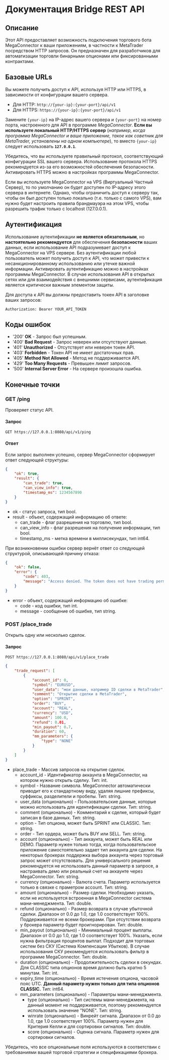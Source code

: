 # Документация Bridge REST API

## Описание
Этот API предоставляет возможность подключения торгового бота MegaConnector к ваши приложениям, в частности к MetaTrader посредством HTTP запросов. Он предназначен для разработчиков для автоматизации торговли бинарными опционами или фиксированными контрактами.

## Базовые URLs
Вы можете получить доступ к API, используя HTTP или HTTPS, в зависимости от конфигурации вашего сервера. 

* Для HTTP:  `http://{your-ip}:{your-port}/api/v1`
* Для HTTPS: `https://{your-ip}:{your-port}/api/v1`

Замените `{your-ip}` на IP-адрес вашего сервера и `{your-port}` на номер порта, настроенного для API в программе *MegaConnector*. **Если вы используете локальный HTTP/HTTPS сервер** (*например, когда программа MegaConnector и ваше приложение, такое как советник для MetaTrader, установлены на одном компьютере*), то вместо `{your-ip}` следует использовать **`127.0.0.1`**.

Убедитесь, что вы используете правильный протокол, соответствующий конфигурации SSL вашего сервера. Использование протокола HTTPS рекомендуется из-за его возможностей обеспечения безопасности. Активировать HTTPS можно в настройках программы MegaConnector.

Если вы используете MegaConnector на VPS (Виртуальный Частный Сервер), то по умолчанию он будет доступен по IP-адресу этого сервера в интернете. Однако, чтобы ограничить доступ к серверу так, чтобы он был доступен только локально (т.е. только с самого VPS), вам нужно будет настроить правила брандмауэра на этом VPS, чтобы разрешить трафик только с localhost (127.0.0.1).

## Аутентификация
Использование аутентификации **не является обязательным**, но **настоятельно рекомендуется** для обеспечения **безопасности** ваших данных, если использование API подразумевает доступ к MegaConnector на VPS сервере. Без аутентификации любой пользователь может получить доступ к API, что может привести к несанкционированному использованию или утечке важной информации. Активировать аутентификацию можно в настройках программы MegaConnector. В случае использования API в открытых сетях или для взаимодействия с внешними сервисами, аутентификация является критически важным элементом защиты.

Для доступа к API вы должны предоставить токен API в заголовке ваших запросов:

```plaintext
Authorization: Bearer YOUR_API_TOKEN
```

## Коды ошибок
* '200' **OK** - Запрос был успешным.
* '400' **Bad Request** - Запрос неверен или отсутствуют данные.
* '401' **Unauthorized** - Отсутствует или неверен токен API.
* '403' **Forbidden** - Токен API не имеет достаточных прав.
* '405' **Method Not Allowed** - Метод не поддерживается API.
* '429' **Too Many Requests** - Превышен лимит запросов.
* '500' **Internal Server Error** - На сервере произошла ошибка.

## Конечные точки

### GET /ping
Проверяет статус API.

#### Запрос

```plaintext
GET https://127.0.0.1:8080/api/v1/ping
```

#### Ответ

Если запрос выполнен успешно, сервер MegaConnector сформирует ответ следующей структуры:

```json
{
    "ok": true,
    "result": {
        "can_trade": true,
        "can_view_info": true,
        "timestamp_ms": 1234567890
    }
}
```

* ok - статус запроса, тип bool.
* result - объект, содержащий информацию об ответе:
  * can_trade - флаг разрешения на торговлю, тип bool.
  * can_view_info - флаг разрешения на получение информации, тип bool.
  * timestamp_ms - метка времени в миллисекундах, тип int64.

При возникновении ошибки сервер вернёт ответ со следующей структурой, описывающей причину отказа:

```json
{
    "ok": false,
    "error": {
        "code": 403,
        "message": "Access denied. The token does not have trading permissions"
    }
}
```

* error - объект, содержащий информацию об ошибке:
  * code - код ошибки, тип int.
  * message - сообщение об ошибке, тип string.

### POST /place_trade
Открыть одну или несколько сделок.

#### Запрос

```plaintext
POST https://127.0.0.1:8080/api/v1/place_trade
```

```json
{
    "trade_request": [
        {
            "account_id": 0,
            "symbol": "EURUSD",
            "user_data": "мои данные, например ID сделки в MetaTrader",
            "comment": "Открытие сделки в MetaTrader",
            "option": "SPRINT",
            "order": "BUY",
            "account": "REAL",
            "currency": "USD",
            "amount": 100.0,
            "refund": 0.01,
            "min_payout": 0.7,
            "duration": 60,
            "mm_parameters": {
                "type": "NONE"
            }
        }
    ]
}
```

* place_trade - Массив запросов на открытие сделок.
    * account_id - Идентификатор аккаунта в MegaConnector, на котором нужно открыть сделку. Тип: int.
    * symbol - Название символа. MegaConnector автоматически приводит его к стандартному виду, удаляя лишние префиксы, суффиксы, разделители и пробелы. Тип: string.
    * user_data (опционально) - Пользовательские данные, которые можно использовать для идентификации сделки. Тип: string.
    * comment (опционально) - Комментарий к сделке, который будет записан в базе данных. Тип: string.
    * option - Тип опциона, может быть SPRINT или CLASSIC. Тип: string.
    * order - Тип ордера, может быть BUY или SELL. Тип: string.
    * account (опционально) - Тип аккаунта, может быть REAL или DEMO. Параметр нужен только тогда, когда пользовательское приложение самостоятельно задает тип аккаунта для сделки. На некоторых брокерах поддержка выбора аккаунта через торговый запрос может отсутствовать. Для универсального решения рекомендуется не использовать данный параметр в запросе, а настраивать демо или реальный счет на аккаунте через MegaConnector. Тип: string.
    * currency (опционально) - Валюта счета. Параметр используется только в связке с праметром account. Тип: string.
    * amount (опционально) - Размер сделки. Необходимо указать, если не используется встроенная в MegaConnector система мани-менеджмента. Тип: double.
    * refund (опционально) - Размер возврата в случае убыточной сделки. Диапазон от 0.0 до 1.0, где 1.0 соответствует 100%. Поддерживается не всеми брокерами. При отсутствии возврата у брокера параметр будет проигнорирован. Тип: double.
    * min_payout (опционально) - Минимальный процент выплаты. Диапазон от 0.0 до 1.0, где 1.0 соответствует 100%. Указать, если нужна фильтрация процентов выплат. Подходит для торговых систем без СКУ (Система Компенсации Убытков). В случае использования СКУ рекомендуется использовать фильтр в программе MegaConnector. Тип: double.
    * duration (опционально) - Продолжительность сделки в секундах. Для CLASSIC типа опционов время должно быть кратно 5 минутам. Тип: int.
    * expiry_time (опционально) - Время истечения опциона, часовой пояс UTC. **Данный параметр нужен только для типа опционов CLASSIC.** Тип: int64.
    * mm_parameters (опционально) - Параметры мани-менеджмента.
        * type (опционально) - Тип системы мани-менеджмента, на данный момент не поддерживается, поэтому рекомендуется использовать значение "NONE". Тип: string.
        * winrate (опционально) - Винрейт сигнала. Диапазон от 0.0 до 1.0, где 1.0 соответствует 100%. Параметр нужен для Критерия Келли и для сортировки сигналов. Тип: double.
        * score (опционально) - Оценка сигнала. Параметр нужен для сортировки сигналов.

Убедитесь, что все опциональные поля используются в соответствии с требованиями вашей торговой стратегии и спецификациями брокера.
